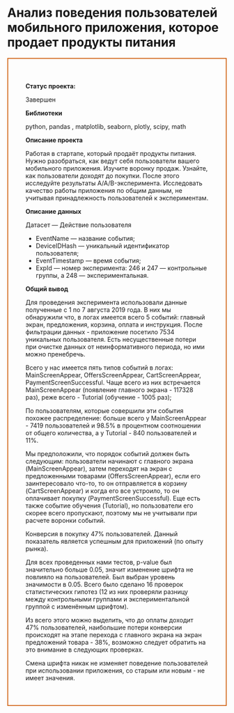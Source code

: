 # Анализ поведения пользователей мобильного приложения, которое продает продукты питания

<div style="border:solid Chocolate 2px; padding: 40px">

<b>Статус проекта:</b>

Завершен

<b>Библиотеки</b>

python, pandas , matplotlib, seaborn, plotly, scipy, math
    
<b>Описание проекта</b>  
    
Работая в стартапе, который продаёт продукты питания. Нужно разобраться, как ведут себя пользователи вашего мобильного приложения. 
Изучите воронку продаж. Узнайте, как пользователи доходят до покупки.
После этого исследуйте результаты A/A/B-эксперимента. 
Исследовать качество работы приложения по общим данным, не учитывая принадлежность пользователей к экспериментам.
    
<b>Описание данных</b>  
    
Датасет — Действие пользователя 
* EventName — название события;
* DeviceIDHash — уникальный идентификатор пользователя;
* EventTimestamp — время события;
* ExpId — номер эксперимента: 246 и 247 — контрольные группы, а 248 — экспериментальная.
    
    
<b>Общий вывод</b>  
    
Для проведения эксперимента использовали данные полученные с 1 по 7 августа 2019 года. В них мы обнаружили что, в логах имеется всего 5 событий: главный экран, предложения, корзина, оплата и инструкция. После фильтрации данных - приложение посетило 7534 уникальных пользователя. Есть несущественные потери при очистке данных от неинформативного периода, но ими можно пренебречь.

Всего у нас имеется пять типов событий в логах: MainScreenAppear, OffersScreenAppear, CartScreenAppear, PaymentScreenSuccessful. Чаще всего из них встречается MainScreenAppear (появление главного экрана - 117328 раз), реже всего - Tutorial (обучение - 1005 раз);

По пользователям, которые совершили эти события похожее распределение: больше всего у MainScreenAppear - 7419 пользователей и 98.5% в процентном соотношении от общего количества, а у Tutorial - 840 пользователей и 11%.

Мы предположили, что порядок событий должен быть следующим: пользователи начинают с главного экрана (MainScreenAppear), затем переходят на экран с предложенными товарами (OffersScreenAppear), если его заинтересовало что-то, то он отправляется в корзину (CartScreenAppear) и когда его все устроило, то он оплачивает покупку (PaymentScreenSuccessful). Еще есть также событие обучения (Tutorial), но пользователи его скорее всего пропускают, поэтому мы не учитывали при расчете воронки событий.

Конверсия в покупку 47% пользователей. Данный показатель является успешным для приложений (по опыту рынка).

Для всех проведенных нами тестов, p-value был значительно больше 0.05, значит изменение шрифта не повлияло на пользователей. Был выбран уровень значимости в 0.05. Всего было сделано 16 проверок статистических гипотез (12 из них проверяли разницу между контрольными группами и экспериментальной группой с изменённым шрифтом).

Из всего этого можно выделить, что до оплаты доходит 47% пользователей, наибольшие потери конверсии происходят на этапе перехода с главного экрана на экран предложений товара - 38%, возможно следует обратить на это внимание в следующих проверках.

Смена шрифта никак не изменяет поведение пользователей при использовании приложения, со старым или новым - не имеет значения.
